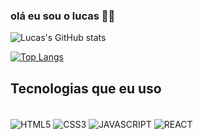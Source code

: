 ### olá eu sou o lucas 🙋‍♂️

![Lucas's GitHub stats](https://github-readme-stats.vercel.app/api?username=lucasrip&theme=radical&show_icons=true)

[![Top Langs](https://github-readme-stats.vercel.app/api/top-langs/?username=lucasrip)](https://github.com/anuraghazra/github-readme-stats)


## Tecnologias que eu uso

<div style="display:inline_block"></br>
 <img align="center" alt="HTML5" src="https://img.shields.io/badge/HTML5-E34F26?style=for-the-badge&logo=html5&logoColor=white"/>
 <img align="center" alt="CSS3" src="https://img.shields.io/badge/CSS3-1572B6?style=for-the-badge&logo=css3&logoColor=whit"/>
 <img align="center" alt="JAVASCRIPT" src="https://img.shields.io/badge/JavaScript-F7DF1E?style=for-the-badge&logo=javascript&logoColor=black"/>
 <img align="center" alt="REACT" src="https://img.shields.io/badge/React-20232A?style=for-the-badge&logo=react&logoColor=61DAFB"/>
</div>

